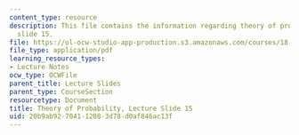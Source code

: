 ```yaml
---
content_type: resource
description: This file contains the information regarding theory of probability, lecture
  slide 15.
file: https://ol-ocw-studio-app-production.s3.amazonaws.com/courses/18-175-theory-of-probability-spring-2014/20b9ab92704112083d78d0af846ac13f_MIT18_175S14_Lecture15.pdf
file_type: application/pdf
learning_resource_types:
- Lecture Notes
ocw_type: OCWFile
parent_title: Lecture Slides
parent_type: CourseSection
resourcetype: Document
title: Theory of Probability, Lecture Slide 15
uid: 20b9ab92-7041-1208-3d78-d0af846ac13f
---
```

